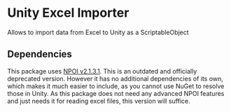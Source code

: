 # Unity Excel Importer
Allows to import data from Excel to Unity as a ScriptableObject

## Dependencies
This package uses [NPOI v2.1.3.1](https://www.nuget.org/packages/NPOI/2.1.3.1).
This is an outdated and officially deprecated version. However it has no additional dependencies of its own, which makes it much easier to include, as you cannot use NuGet to resolve those in Unity. As this package does not need any advanced NPOI features and just needs it for reading excel files, this version will suffice.